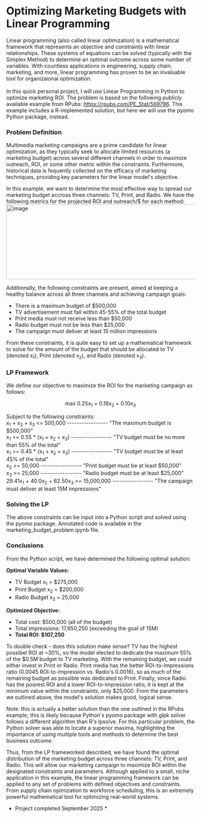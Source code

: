 # Optimizing Marketing Budgets with Linear Programming
Linear programming (also called linear optimization) is a mathematical framework that represents an objective and constraints with linear relationships.  These systems of equations can be solved (typically with the Simplex Method) to determine an optimal outcome across some number of variables.  With countless applications in engineering, supply chain, marketing, and more, linear programming has proven to be an invaluable tool for organizaional optimization.<br />
<br />
In this quick personal project, I will use Linear Programming in Python to optimize marketing ROI.  The problem is based on the following publicly available example from RPubs: https://rpubs.com/PE_Stat/569796.  This example includes a R-implemented solution, but here we will use the pyomo Python package, instead.

### Problem Definition
Multimedia marketing campaigns are a prime candidate for linear optimization, as they typically seek to allocate limited resources (a marketing budget) across several different channels in order to maximize outreach, ROI, or some other metric within the constraints.  Furthermore, historical data is fequently collected on the efficacy of marketing techniques, providing key parameters for the linear model's objective.<br />

In this example, we want to determine the most effective way to spread our marketing budget accross three channels: TV, Print, and Radio.  We have the following metrics for the projected ROI and outreach/$ for each method:<br />
<img width="938" height="200" alt="image" src="https://github.com/user-attachments/assets/3159399b-53fd-476a-b438-51eeff4be64a" />

Additionally, the following constraints are present, aimed at keeping a healthy balance across all three channels and achieving campaign goals:
* There is a maximum budget of $500,000
* TV advertisement must fall within 45-55% of the total budget
* Print media must not receive less than $50,000
* Radio budget must not be less than $25,000
* The campaign must deliver at least 15 million impressions

From these constraints, it is quite easy to set up a mathematical framework to solve for the amount of the budget that should be allocated to TV (denoted x<sub>1</sub>), Print (denoted x<sub>2</sub>), and Radio (denoted x<sub>3</sub>).

### LP Framework
We define our objective to maximize the ROI for the marketing campaign as follows:<br />
<p style="text-align:center"> max 0.25x<sub>1</sub> + 0.18x<sub>2</sub> + 0.10x<sub>3</sub></p>
Subject to the following constraints:<br />
x<sub>1</sub> + x<sub>2</sub> + x<sub>3</sub> <= 500,000 ----------------- "The maximum budget is $500,000"<br />
x<sub>1</sub> <= 0.55 * (x<sub>1</sub> + x<sub>2</sub> + x<sub>3</sub>) ----------------- "TV budget must be no more than 55% of the total"<br />
x<sub>1</sub> >= 0.45 * (x<sub>1</sub> + x<sub>2</sub> + x<sub>3</sub>) ----------------- "TV budget must be at least 45% of the total"<br />
x<sub>2</sub> >= 50,000 ----------------- "Print budget must be at least $50,000"<br />
x<sub>3</sub> >= 25,000 ----------------- "Radio budget must be at least $25,000"<br />
29.41x<sub>1</sub> + 40.0x<sub>2</sub> + 62.50x<sub>3</sub> >= 15,000,000 ----------------- "The campaign must deliver at least 15M impressions"<br />

### Solving the LP
The above constraints can be input into a Python script and solved using the pyomo package.  Annotated code is available in the marketing_budget_problem.ipynb file.

### Conclusions
From the Python script, we have determined the following optimal solution:

**Optimal Variable Values:**
* TV Budget x<sub>1</sub> = $275,000
* Print Budget x<sub>2</sub> = $200,000
* Radio Budget x<sub>3</sub> = 25,000<br />

**Optimized Objective:**
* Total cost: $500,000 (all of the budget)
* Total impressions: 17,650,250 (exceeding the goal of 15M)
* **Total ROI: $107,250**

To double check - does this solution make sense?  TV has the highest possibel ROI at ~30%, so the model elected to dedicate the maximum 55% of the $0.5M budget to TV marketing.  With the remaining budget, we could either invest in Print or Radio.  Print media has the better ROI-to-Impressions ratio (0.0045 ROI-to-Impression vs. Radio's 0.0016), so as much of the remaining budget as possible was dedicated to Print.  Finally, since Radio has the poorest ROI and a lower ROI-to-Impression ratio, it is kept at the minimum value within the constraints, only $25,000.  From the parameters we outlined above, the model's solution makes good, logical sense.  

Note: this is actually a better solution than the one outlined in the RPubs example; this is likely because Python's pyomo package with glpk solver follows a different algorithm than R's lpsolve.  For this particular problem, the Python solver was able to locate a superior maxima, highlighting the importance of using multiple tools and methods to determine the best business outcome.

Thus, from the LP frameworked described, we have found the optimal distribution of the marketing budget across three channels: TV, Print, and Radio.  This will allow our marketing campaign to maximize ROI within the designated constraints and parameters.  Although applied to a small, niche application in this example, the linear programming framework can be applied to any set of problems with defined objectives and constraints.  From supply chain opimization to workforce scheduling, this is an extremely powerful mathematical tool for optimizing real-world systems.

* Project completed September 2025 *
